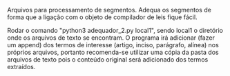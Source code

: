 Arquivos para processamento de segmentos.
Adequa os segmentos de forma que a ligação com o objeto de compilador de leis fique fácil.

Rodar o comando "python3 adequador_2.py local1", sendo local1 o diretório onde os arquivos de texto se encontram.
O programa irá adicionar (fazer um append) dos termos de interesse (artigo, inciso, parágrafo, alínea) nos próprios arquivos, portanto recomenda-se utilizar uma cópia da pasta dos arquivos de texto pois o conteúdo original será adicionado dos termos extraídos.

